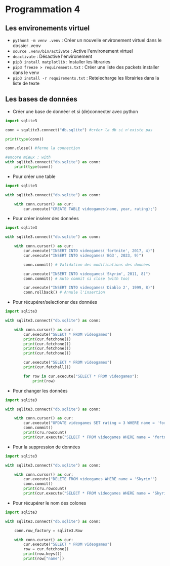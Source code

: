 # Programmation 4

## Les environements virtuel

* ``python3 -m venv .venv`` : Créer un nouvelle environement virtuel dans le dossier .venv
* ``source .venv/bin/activate`` : Active l'environement virtuel
* ``deactivate`` : Désactive l'environement
* ``pip3 install matplotlib`` : Installer les libraries
* ``pip3 freeze > requirements.txt`` : Créer une liste des packets installer dans le venv
* ``pip3 install -r requirements.txt`` : Retelecharge les librairies dans la liste de texte

## Les bases de données

* Créer une base de donnéer et si (de)connecter avec python
```python
import sqlite3

conn = squlite3.connect("db.sqlite") #créer la db si n'existe pas

print(type(conn))

conn.close() #ferme la connection

#encore mieux : with
with sqlite3.connect("db.sqlite") as conn:
    print(type(conn))
```
* Pour créer une table
```python
import sqlite3

with sqlite3.connect("db.sqlite") as conn:

    with conn.cursor() as cur:
        cur.execute("CREATE TABLE videogames(name, year, rating);")
```
* Pour créer insérer des données
```python
import sqlite3

with sqlite3.connect("db.sqlite") as conn:

    with conn.cursor() as cur:
        cur.execute("INSERT INTO videogames('fortnite', 2017, 4)")
        cur.execute("INSERT INTO videogames('BG3', 2023, 9)")

        conn.commit() # Validation des modifications des données

        cur.execute("INSERT INTO videogames('Skyrim', 2011, 8)")
        conn.commit() # Auto commit si close (with too) 

        cur.execute("INSERT INTO videogames('Diablo 2', 1999, 8)")
        conn.rollback() # Annule l'insertion
```
* Pour récupérer/selectioner des données
```python
import sqlite3

with sqlite3.connect("db.sqlite") as conn:

    with conn.cursor() as cur:
        cur.execute("SELECT * FROM videogames")
        print(cur.fetchone())
        print(cur.fetchone())
        print(cur.fetchone())
        print(cur.fetchone())

        cur.execute("SELECT * FROM videogames")
        print(cur.fetchall())

        for row in cur.execute("SELECT * FROM videogames"):
            print(row)
```
* Pour changer les données
```python
import sqlite3

with sqlite3.connect("db.sqlite") as conn:

    with conn.cursor() as cur:
        cur.execute("UPDATE videogames SET rating = 3 WHERE name = 'fortnite'")
        conn.commit()
        print(cru.rowcount)
        print(cur.execute("SELECT * FROM videogames WHERE name = 'fortnite'").fetchone())
```
* Pour la suppression de données
```python
import sqlite3

with sqlite3.connect("db.sqlite") as conn:

    with conn.cursor() as cur:
        cur.execute("DELETE FROM videogames WHERE name = 'Skyrim'")
        conn.commit()
        print(cru.rowcount)
        print(cur.execute("SELECT * FROM videogames WHERE name = 'Skyrim'").fetchone())
```
* Pour récupérer le nom des colones
```python
import sqlite3

with sqlite3.connect("db.sqlite") as conn:

    conn.row_factory = sqlite3.Row

    with conn.cursor() as cur:
        cur.execute("SELECT * FROM videogames")
        row = cur.fetchone()
        print(row.keys())
        print(row["name"])
```
